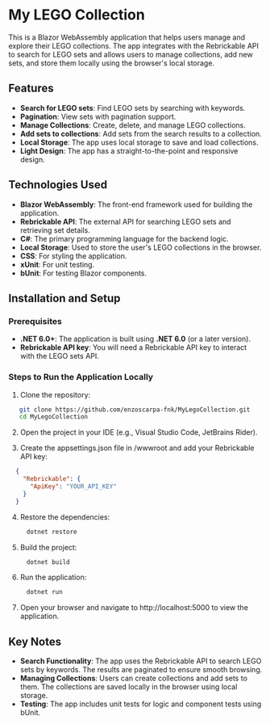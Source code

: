 # My LEGO Collection

This is a Blazor WebAssembly application that helps users manage and explore their LEGO collections. The app integrates with the Rebrickable API to search for LEGO sets and allows users to manage collections, add new sets, and store them locally using the browser's local storage.

## Features

- **Search for LEGO sets**: Find LEGO sets by searching with keywords.
- **Pagination**: View sets with pagination support.
- **Manage Collections**: Create, delete, and manage LEGO collections.
- **Add sets to collections**: Add sets from the search results to a collection.
- **Local Storage**: The app uses local storage to save and load collections.
- **Light Design**: The app has a straight-to-the-point and responsive design.

## Technologies Used

- **Blazor WebAssembly**: The front-end framework used for building the application.
- **Rebrickable API**: The external API for searching LEGO sets and retrieving set details.
- **C#**: The primary programming language for the backend logic.
- **Local Storage**: Used to store the user's LEGO collections in the browser.
- **CSS**: For styling the application.
- **xUnit**: For unit testing.
- **bUnit**: For testing Blazor components.

## Installation and Setup

### Prerequisites

- **.NET 6.0+**: The application is built using **.NET 6.0** (or a later version).
- **Rebrickable API key**: You will need a Rebrickable API key to interact with the LEGO sets API.

### Steps to Run the Application Locally

1. Clone the repository:

```bash
   git clone https://github.com/enzoscarpa-fnk/MyLegoCollection.git
   cd MyLegoCollection
```

2.	Open the project in your IDE (e.g., Visual Studio Code, JetBrains Rider).

3.	Create the appsettings.json file in /wwwroot and add your Rebrickable API key:

```json
  {
    "Rebrickable": {
      "ApiKey": "YOUR_API_KEY"
    }
  }
```

4.	Restore the dependencies:

```bash
     dotnet restore
```

5.	Build the project:

```bash
     dotnet build
```

6.	Run the application:

```bash
     dotnet run
```

7.	Open your browser and navigate to http://localhost:5000 to view the application.

## Key Notes

- **Search Functionality**: The app uses the Rebrickable API to search LEGO sets by keywords. The results are paginated to ensure smooth browsing.
- **Managing Collections**: Users can create collections and add sets to them. The collections are saved locally in the browser using local storage.
- **Testing**: The app includes unit tests for logic and component tests using bUnit.
